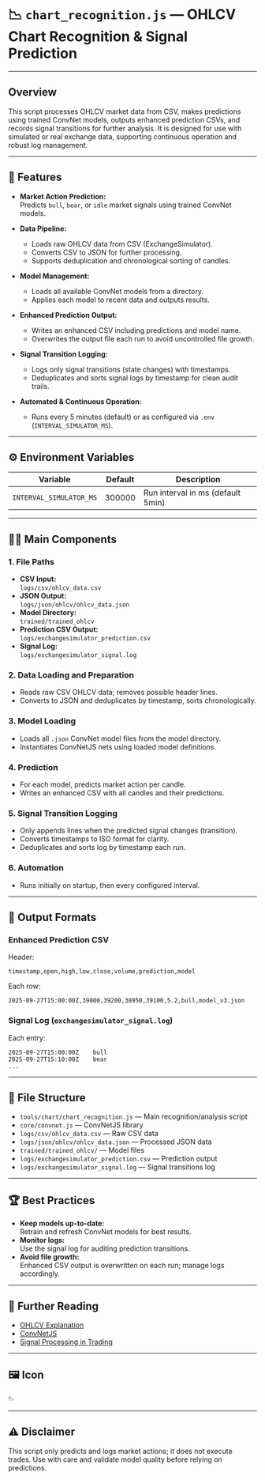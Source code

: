 # 📉 `chart_recognition.js` — OHLCV Chart Recognition & Signal Prediction

---

## Overview

This script processes OHLCV market data from CSV, makes predictions using trained ConvNet models, outputs enhanced prediction CSVs, and records signal transitions for further analysis. It is designed for use with simulated or real exchange data, supporting continuous operation and robust log management.

---

## 🧩 Features

- **Market Action Prediction:**  
  Predicts `bull`, `bear`, or `idle` market signals using trained ConvNet models.

- **Data Pipeline:**  
  - Loads raw OHLCV data from CSV (ExchangeSimulator).
  - Converts CSV to JSON for further processing.
  - Supports deduplication and chronological sorting of candles.

- **Model Management:**  
  - Loads all available ConvNet models from a directory.
  - Applies each model to recent data and outputs results.

- **Enhanced Prediction Output:**  
  - Writes an enhanced CSV including predictions and model name.
  - Overwrites the output file each run to avoid uncontrolled file growth.

- **Signal Transition Logging:**  
  - Logs only signal transitions (state changes) with timestamps.
  - Deduplicates and sorts signal logs by timestamp for clean audit trails.

- **Automated & Continuous Operation:**  
  - Runs every 5 minutes (default) or as configured via `.env` (`INTERVAL_SIMULATOR_MS`).

---

## ⚙️ Environment Variables

| Variable               | Default   | Description                      |
|------------------------|-----------|----------------------------------|
| `INTERVAL_SIMULATOR_MS`| 300000    | Run interval in ms (default 5min)|

---

## 🧑‍💻 Main Components

### 1. **File Paths**
- **CSV Input:**  
  `logs/csv/ohlcv_data.csv`
- **JSON Output:**  
  `logs/json/ohlcv/ohlcv_data.json`
- **Model Directory:**  
  `trained/trained_ohlcv`
- **Prediction CSV Output:**  
  `logs/exchangesimulator_prediction.csv`
- **Signal Log:**  
  `logs/exchangesimulator_signal.log`

### 2. **Data Loading and Preparation**
- Reads raw CSV OHLCV data; removes possible header lines.
- Converts to JSON and deduplicates by timestamp, sorts chronologically.

### 3. **Model Loading**
- Loads all `.json` ConvNet model files from the model directory.
- Instantiates ConvNetJS nets using loaded model definitions.

### 4. **Prediction**
- For each model, predicts market action per candle.
- Writes an enhanced CSV with all candles and their predictions.

### 5. **Signal Transition Logging**
- Only appends lines when the predicted signal changes (transition).
- Converts timestamps to ISO format for clarity.
- Deduplicates and sorts log by timestamp each run.

### 6. **Automation**
- Runs initially on startup, then every configured interval.

---

## 📝 Output Formats

### Enhanced Prediction CSV

Header:
```
timestamp,open,high,low,close,volume,prediction,model
```
Each row:
```
2025-09-27T15:00:00Z,39000,39200,38950,39100,5.2,bull,model_v3.json
```

### Signal Log (`exchangesimulator_signal.log`)

Each entry:
```
2025-09-27T15:00:00Z    bull
2025-09-27T15:10:00Z    bear
...
```

---

## 📂 File Structure

- `tools/chart/chart_recognition.js` — Main recognition/analysis script
- `core/convnet.js` — ConvNetJS library
- `logs/csv/ohlcv_data.csv` — Raw CSV data
- `logs/json/ohlcv/ohlcv_data.json` — Processed JSON data
- `trained/trained_ohlcv/` — Model files
- `logs/exchangesimulator_prediction.csv` — Prediction output
- `logs/exchangesimulator_signal.log` — Signal transitions log

---

## 🏆 Best Practices

- **Keep models up-to-date:**  
  Retrain and refresh ConvNet models for best results.
- **Monitor logs:**  
  Use the signal log for auditing prediction transitions.
- **Avoid file growth:**  
  Enhanced CSV output is overwritten on each run; manage logs accordingly.

---

## 📘 Further Reading

- [OHLCV Explanation](https://www.investopedia.com/terms/o/ohlc-chart.asp)
- [ConvNetJS](https://github.com/karpathy/convnetjs)
- [Signal Processing in Trading](https://www.investopedia.com/articles/trading/08/trade-quality.asp)

---

## 🖼️ Icon

```
📉
```

---

## ⚠️ Disclaimer

This script only predicts and logs market actions; it does not execute trades. Use with care and validate model quality before relying on predictions.
